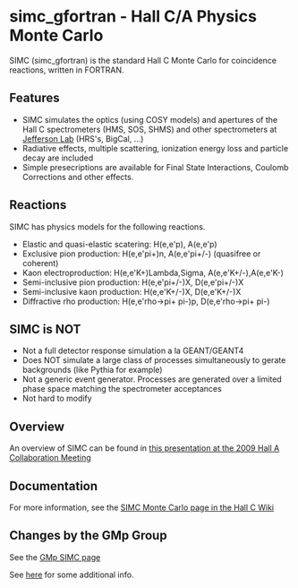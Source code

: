 simc_gfortran - Hall C/A Physics Monte Carlo
============================================

SIMC (simc_gfortran) is the standard Hall C Monte Carlo for
coincidence reactions, written in FORTRAN.

Features
--------

* SIMC simulates the optics (using COSY models) and apertures of the
  Hall C spectrometers (HMS, SOS, SHMS) and other spectrometers at
  [Jefferson Lab](http://www.jlab.org/) (HRS's, BigCal, ...)
* Radiative effects, multiple scattering, ionization energy loss and
  particle decay are included
* Simple presecriptions are available for Final State Interactions,
  Coulomb Corrections and other effects.

Reactions
---------

SIMC has physics models for the following reactions.
* Elastic and quasi-elastic scatering: H(e,e'p), A(e,e'p)
* Exclusive pion production: H(e,e'pi+)n, A(e,e'pi+/-)
(quasifree or coherent)
* Kaon electroproduction: H(e,e'K+)Lambda,Sigma, A(e,e'K+/-),A(e,e'K-)
* Semi-inclusive pion production: H(e,e'pi+/-)X, D(e,e'pi+/-)X
* Semi-inclusive kaon production: H(e,e'K+/-)X, D(e,e'K+/-)X
* Diffractive rho production: H(e,e'rho->pi+ pi-)p, D(e,e'rho->pi+
pi-)

SIMC is NOT
-----------
* Not a full detector response simulation a la GEANT/GEANT4
* Does NOT simulate a large class of processes simultaneously to
gerate backgrounds (like Pythia for example)
* Not a generic event generator.  Processes are generated over a
limited phase space matching the spectrometer acceptances
* Not hard to modify

Overview
--------

An overview of SIMC can be found in
[this presentation at the 2009 Hall A Collaboration
Meeting](http://hallaweb.jlab.org/collab/meeting/2009-winter/talks/Analysis%20Workshop%20--%20Dec%2014/simc_overview.pdf)

Documentation
-------------

For more information, see the [SIMC Monte Carlo page in the Hall C
Wiki](https://hallcweb.jlab.org/wiki/index.php/SIMC_Monte_Carlo)

Changes by the GMp Group
------------------------

See the [GMp SIMC page](https://hallaweb.jlab.org/wiki/index.php/Simulation_using_SIMC)

See [here](http://hallaweb.jlab.org/12GeV/experiment/E12-07-108/Publications/Technical/Spectrometer/simc_extra.pdf) for some additional info.

